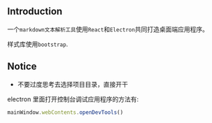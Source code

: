 ## Introduction

一个`markdown文本解析工具`使用`React`和`Electron`共同打造桌面端应用程序。

样式库使用`bootstrap`.

## Notice
- 不要过度思考去选择项目目录，直接开干

electron 里面打开控制台调试应用程序的方法有:

```js
mainWindow.webContents.openDevTools()
```